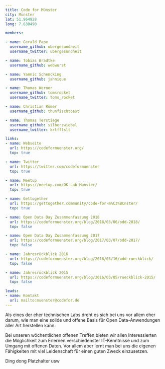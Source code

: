 ```yaml
---
title: Code for Münster
city: Münster
lat: 51.964928
long: 7.630490

members:

- name: Gerald Pape
  username_github: ubergesundheit
  username_twitter: ubergesundheit

- name: Tobias Bradtke
  username_github: webwurst

- name: Yannic Schencking
  username_github: jahnique

- name: Thomas Werner
  username_github: tomsrocket
  username_twitter: toms_rocket

- name: Christian Römer
  username_github: thunfischtoast

- name: Thomas Terstiege
  username_github: silberzwiebel
  username_twitter: krtfflslt

links:
- name: Webseite
  url: https://codeformuenster.org/
  top: true

- name: Twitter
  url: https://twitter.com/codeformuenster
  top: true

- name: Meetup
  url: https://meetup.com/OK-Lab-Munster/
  top: true

- name: Gettogether
  url: https://gettogether.community/code-for-m%C3%BCnster/
  top: true

- name: Open Data Day Zusammenfassung 2018
  url: https://codeformuenster.org/blog/2018/03/06/odd-2018/
  top: false

- name: Open Data Day Zusammenfassung 2017
  url: https://codeformuenster.org/blog/2017/03/07/odd-2017/
  top: false

- name: Jahresrückblick 2016
  url: https://codeformuenster.org/blog/2016/03/16/odd-rueckblick/
  top: false

- name: Jahresrückblick 2015
  url: https://codeformuenster.org/blog/2016/03/05/rueckblick-2015/
  top: false

leads:
- name: Kontakt
  url: mailto:muenster@codefor.de
---
```


Als eines der eher technischen Labs dreht es sich bei uns vor allem eher darum, wie man eine solide und offene Basis für Open Data-Anwendungen aller Art herstellen kann.

Bei unseren wöchentlichen offenen Treffen bieten wir allen Interessierten die Möglichkeit zum Erlernen verschiedenster IT-Kenntnisse und zum Umgang mit offenen Daten. Vor allem aber lernt man bei uns die eigenen Fähigkeiten mit viel Leidenschaft für einen guten Zweck einzusetzen.

Ding dong Platzhalter usw
